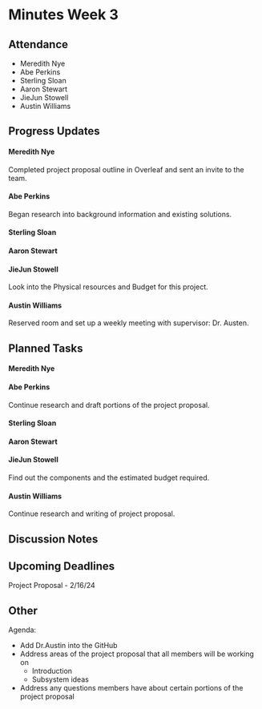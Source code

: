# Minutes Week 3

## Attendance
   - Meredith Nye
   - Abe Perkins
   - Sterling Sloan
   - Aaron Stewart
   - JieJun Stowell
   - Austin Williams

## Progress Updates
#### Meredith Nye
Completed project proposal outline in Overleaf and sent an invite to the team.
#### Abe Perkins
Began research into background information and existing solutions. 
#### Sterling Sloan
#### Aaron Stewart
#### JieJun Stowell
Look into the Physical resources and Budget for this project.
#### Austin Williams
Reserved room and set up a weekly meeting with supervisor: Dr. Austen.

## Planned Tasks
#### Meredith Nye
#### Abe Perkins
Continue research and draft portions of the project proposal.
#### Sterling Sloan
#### Aaron Stewart
#### JieJun Stowell
Find out the components and the estimated budget required.
#### Austin Williams
Continue research and writing of project proposal.

## Discussion Notes

## Upcoming Deadlines
Project Proposal - 2/16/24

## Other
Agenda:
  - Add Dr.Austin into the GitHub
  - Address areas of the project proposal that all members will be working on
      - Introduction
      - Subsystem ideas
  - Address any questions members have about certain portions of the project proposal
